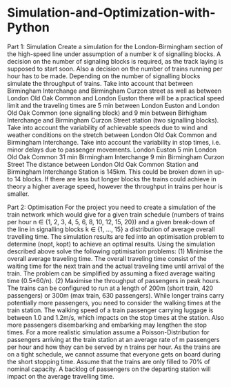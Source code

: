 # Simulation-and-Optimization-with-Python
Part 1: Simulation Create a simulation for the London-Birmingham section of the high-speed line under assumption of a number k of signalling blocks. A decision on the number of signaling blocks is required, as the track laying is supposed to start soon. Also a decision on the number of trains running per hour has to be made. Depending on the number of signalling blocks simulate the throughput of trains. Take into account that between Birmingham Interchange and Birmingham Curzon street as well as between London Old Oak Common and London Euston there will be a practical speed limit and the traveling times are 5 min between London Euston and London Old Oak Common (one signalling block) and 9 min between Birhigham Interchange and Birmingham Curzon Street station (two signalling blocks). Take into account the variability of achievable speeds due to wind and weather conditions on the stretch between London Old Oak Common and Birmingham Interchange. Take into account the variability in stop times, i.e. minor delays due to passenger movements. London Euston 5 min London Old Oak Common 31 min Birmingham Interchange 9 min Birmingham Curzon Street The distance between London Old Oak Common Station and Birmingham Interchange Station is 145km. This could be broken down in up-to 14 blocks. If there are less but longer blocks the trains could achieve in theory a higher average speed, however the throughput in trains per hour is smaller. 

Part 2: Optimisation For the project you need to create a simulation of the train network which would give for a given train schedule (numbers of trains per hour n ∈ {1, 2, 3, 4, 5, 6, 8, 10, 12, 15, 20}) and a given break-down of the line in signalling blocks k ∈ {1, ..., 15} a distribution of average overall travelling time. The simulation results are fed into an optimisation problem to determine (nopt, kopt) to achieve an optimal results. Using the simulation described above solve the following optimisation problems: (1) Minimise the overall average traveling time. The overall traveling time consist of the waiting time for the next train and the actual traveling time until arrival of the train. The problem can be simplified by assuming a fixed average waiting time (0.5*60/n). (2) Maximise the throughput of passengers in peak hours. The trains can be configured to run at a length of 200m (short train, 420 passengers) or 300m (max train, 630 passengers). While longer trains carry potentially more passengers, you need to consider the walking times at the train station. The walking speed of a train passenger carrying luggage is between 1.0 and 1.2m/s, which impacts on the stop times at the station. Also more passengers disembarking and embarking may lengthen the stop times. For a more realistic simulation assume a Poisson-Distribution for passengers arriving at the train station at an average rate of m passengers per hour and how they can be served by n trains per hour. As the trains are on a tight schedule, we cannot assume that everyone gets on board during the short stopping time. Assume that the trains are only filled to 70% of nominal capacity. A backlog of passengers on the departing station will impact on the average travelling time.
